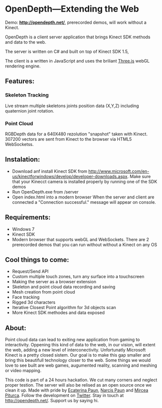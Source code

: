 OpenDepth—Extending the Web
=========
Demo: <b>http://opendepth.net/</b>, prerecorded demos, will work without a Kinect. 

OpenDepth is a client server application that brings Kinect SDK methods and data to the web.
<p>The server is written on C# and built on top of Kinect SDK 1.5,</p>
The client is a written in JavaScript and uses the briliant <a href="https://github.com/mrdoob/three.js/">Three.js</a> webGL rendering engine.

## Features: ##
### Skeleton Tracking ###
Live stream multiple skeletons joints position data (X,Y,Z) including quaternion joint rotation.

### Point Cloud ###
RGBDepth data for a 640X480 rezolution "snapshot" taken with Kinect. 307200 vectors are sent from Kinect to the browser via HTML5 WebSocketss.

## Instalation: ##
+ Download anf install Kinect SDK from http://www.microsoft.com/en-us/kinectforwindows/develop/developer-downloads.aspx. Make sure that your Kinecct camera is installed properly by running one of the SDK demos 
+ Run OpenDepth.exe from /server
+ Open index.html into a modern browser
When the server and client are connected a "Connection successful." message will appear on console.

## Requirements: ##
+ Windows 7
+ Kinect SDK
+ Modern browser that supports webGL and WebSockets.
There are 2 prerecorded demos that you can run without without a Kinect on any OS

## Cool things to come: ##
+ Request/Send API
+ Custom multiple touch zones, turn any surface into a touchscreen
+ Making the server as a browser extension
+ Skeleton and point cloud data recording and saving
+ Mesh creation from point cloud
+ Face tracking
+ Rigged 3d characters
+ Iterative Closest Point algorithm for 3d objects scan 
+ More Kinect SDK methodes and data exposed

## About: ##
Point cloud data can lead to exiting new application from gaming to interactivity.
Oppening this kind of data to the web, in our vision, will extent the web, adding a new level of interconectivity.
Unfortunatly Microsoft Kinect is a pretty closed sistem. Our goal is to make this gap smaller and bring this beautifull technology closer to the web.
Some things we would love to see built are web games, augumented reality, scanning and meshing or video mapping.

This code is part of a 24 hours hackatlon. We cut many corners and neglect proper testion. The server will also be relised as an open source once we clean it up.
Made with pride by <a href="https://twitter.com/KatePfau">Ecaterina Paun</a>, <a href="https://twitter.com/alpenzoo">Narcis Paun</a> and 
<a href="https://twitter.com/mirceadesign">Mircea Piturca</a>. Follow the development on <a href="https://twitter.com/odepth">Twitter</a>. Stay in touch at http://opendepth.net/.
Support us by saying hi.
